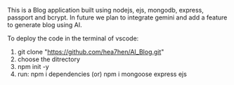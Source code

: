 This is a Blog application built using nodejs, ejs, mongodb, express, passport and bcrypt. In future we plan to integrate gemini and add a feature to generate blog using AI.

To deploy the code in the terminal of vscode:
1) git clone "https://github.com/hea7hen/AI_Blog.git"
3) choose the ditrectory
4) npm init -y 
5) run: npm i dependencies (or) npm i mongoose express ejs

